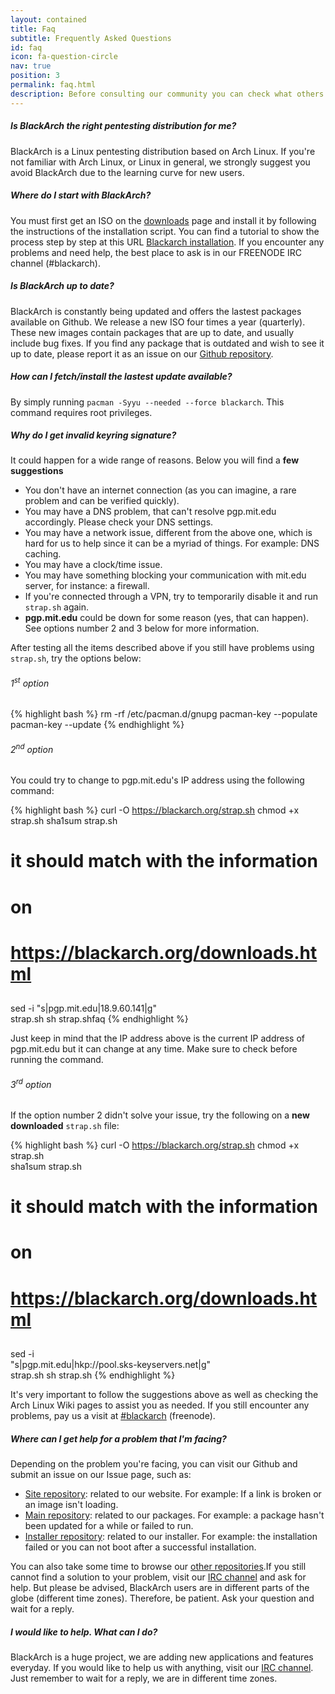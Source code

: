 ```yaml
---
layout: contained
title: Faq
subtitle: Frequently Asked Questions
id: faq
icon: fa-question-circle
nav: true
position: 3
permalink: faq.html
description: Before consulting our community you can check what others have asked before.
---
```


##### Is BlackArch the right pentesting distribution for me?

BlackArch is a Linux pentesting distribution based on Arch Linux. If you're not familiar with Arch Linux, or Linux in general, we strongly suggest you avoid BlackArch due to the learning curve for new users.

##### Where do I start with BlackArch?

You must first get an ISO on the [downloads](download.html) page and install it by following the instructions of the installation script. You can find a tutorial to show the process step by step at this URL [Blackarch installation](blackarch-install.html). If you encounter any problems and need help, the best place to ask is in our FREENODE IRC channel (#blackarch).

##### Is BlackArch up to date?

BlackArch is constantly being updated and offers the lastest packages available on Github. We release a new ISO four times a year (quarterly). These new images contain packages that are up to date, and usually include bug fixes. If you find any package that is outdated and wish to see it up to date, please report it as an issue on our [Github repository](https://github.com/BlackArch/blackarch).

##### How can I fetch/install the lastest update available?

By simply running `pacman -Syyu --needed --force blackarch`. This command requires root privileges.
                            
##### Why do I get invalid keyring signature?

It could happen for a wide range of reasons. Below you will find a __few suggestions__


* You don't have an internet connection (as you can imagine, a rare problem and can be verified quickly).
* You may have a DNS problem, that can't resolve pgp.mit.edu accordingly. Please check your DNS settings.
* You may have a network issue, different from the above one, which is hard for us to help since it can be a myriad of things. For example: DNS caching.
* You may have a clock/time issue.
* You may have something blocking your communication with mit.edu server, for instance: a firewall.
* If you're connected through a VPN, try to temporarily disable it and run `strap.sh` again.
* __pgp.mit.edu__ could be down for some reason (yes, that can happen). See options number 2 and 3 below for more information.

After testing all the items described above if you still have problems using `strap.sh`, try the options below:

###### 1<sup>st</sup> option

{% highlight bash %}
rm -rf /etc/pacman.d/gnupg
pacman-key --populate
pacman-key --update
{% endhighlight %}

###### 2<sup>nd</sup> option

You could try to change to pgp.mit.edu's IP address using the following command:

{% highlight bash %}
curl -O https://blackarch.org/strap.sh
chmod +x strap.sh
sha1sum strap.sh 
##
# it should match with the information
# on 
# https://blackarch.org/downloads.html
##
sed -i "s|pgp.mit.edu|18.9.60.141|g" \
strap.sh
sh strap.shfaq
{% endhighlight %}

Just keep in mind that the IP address above is the current IP address of pgp.mit.edu but it can change at any time. Make sure to check before running the command.


###### 3<sup>rd</sup> option

If the option number 2 didn't solve your issue, try the following on a __new downloaded__ `strap.sh` file:

{% highlight bash %}
curl -O https://blackarch.org/strap.sh
chmod +x strap.sh</span><br>
sha1sum strap.sh
##
# it should match with the information
# on 
# https://blackarch.org/downloads.html
##
sed -i \
"s|pgp.mit.edu|hkp://pool.sks-keyservers.net|g" \
strap.sh
sh strap.sh
{% endhighlight %}

It's very important to follow the suggestions above as well as checking the Arch Linux Wiki pages to assist you as needed. If you still encounter any problems, pay us a visit at [#blackarch](irc://irc.freenode.net/blackarch) (freenode).
                            
##### Where can I get help for a problem that I'm facing?

Depending on the problem you're facing, you can visit our Github and submit an issue on our Issue page, such as:

* [Site repository](https://github.com/BlackArch/blackarch-site/issues): related to our website. For example: If a link is broken or an image isn't loading.
* [Main repository](https://github.com/BlackArch/blackarch/issues): related to our packages. For example: a package hasn't been updated for a while or failed to run.
* [Installer repository](https://github.com/BlackArch/blackarch-installer): related to our installer. For example: the installation failed or you can not boot after a successful installation.

You can also take some time to browse our [other repositories](https://github.com/BlackArch).If you still cannot find a solution to your problem, visit our [IRC channel](irc://irc.freenode.net/blackarch) and ask for help. But please be advised, BlackArch users are in different parts of the globe (different time zones). Therefore, be patient. Ask your question and wait for a reply.
                            
                            
##### I would like to help. What can I do?

BlackArch is a huge project, we are adding new applications and features everyday.
If you would like to help us with anything, visit our [IRC channel](irc://irc.freenode.net/blackarch). Just remember to wait for a reply, we are in different time zones.


